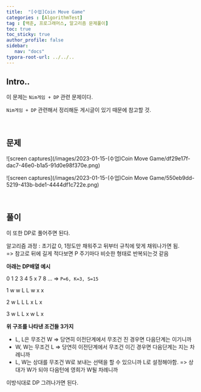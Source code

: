 ```yaml
---
title:  "[수업]Coin Move Game"
categories : [AlgorithmTest]
tag : [백준, 프로그래머스, 알고리즘 문제풀이]
toc: true
toc_sticky: true
author_profile: false
sidebar:
   nav: "docs"
typora-root-url: ../../..
---
```




## Intro..

이 문제는 `Nim게임 + DP` 관련 문제이다.

`Nim게임 + DP` 관련해서 정리해둔 게시글이 있기 때문에 참고할 것.

<br>

## 문제

![screen captures](/images/2023-01-15-(수업)Coin Move Game/df29e17f-dac7-46e0-b1a5-91d0e98f370e.png)



![screen captures](/images/2023-01-15-(수업)Coin Move Game/550eb9dd-5219-413b-bde1-4444df1c722e.png)

<br>

## 풀이

이 또한 DP로 풀어주면 된다.   

알고리즘 과정 : 초기값 0, 1정도만 채워주고 뒤부터 규칙에 맞게 채워나가면 됨.   
=> 참고로 뒤에 길게 적다보면 P 주기마다 비슷한 형태로 반복되는것 같음



**아래는 DP배열 예시**

   0 1  2 3 4 5 x 7 8 ...  => `P=6, K=3, S=15`

1 w w L L w x x 

2 w L L L  x L x

3 w L L x w L x



**위 구조를 나타낸 조건들 3가지**

* L, L은 무조건 W => 당연히 이전단계에서 무조건 진 경우면 다음단계는 이기니까   
* W, W는 무조건 L => 당연히 이전단계에서 무조건 이긴 경우면 다음단계는 지는 차례니까   
* L, W는 상대를 무조건 W로 보내는 선택을 할 수 있으니까 L로 설정해야함.   => 상대가 W가 되야 다음턴에 영희가 W될 차례니까



이방식대로 DP 그려나가면 된다.
